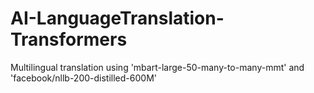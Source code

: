 # AI-LanguageTranslation-Transformers
Multilingual translation using 'mbart-large-50-many-to-many-mmt' and 'facebook/nllb-200-distilled-600M'
